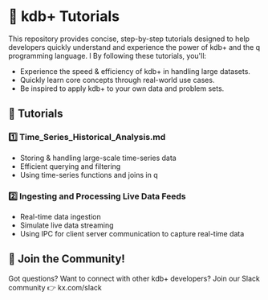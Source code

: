 # 🚀 kdb+ Tutorials

This repository provides concise, step-by-step tutorials designed to help  developers quickly understand and experience the power of kdb+ and the q programming language.
l
By following these tutorials, you'll:
- Experience the speed & efficiency of kdb+ in handling large datasets.
- Quickly learn core concepts through real-world use cases.
- Be inspired to apply kdb+ to your own data and problem sets.

## 📖 Tutorials
### 1️⃣ Time_Series_Historical_Analysis.md
- Storing & handling large-scale time-series data
- Efficient querying and filtering
- Using time-series functions and joins in q

### 2️⃣ Ingesting and Processing Live Data Feeds 
- Real-time data ingestion 
- Simulate live data streaming
- Using IPC for client server communication to capture real-time data

## 🤝 Join the Community!
Got questions? Want to connect with other kdb+ developers?
Join our Slack community 👉 kx.com/slack
